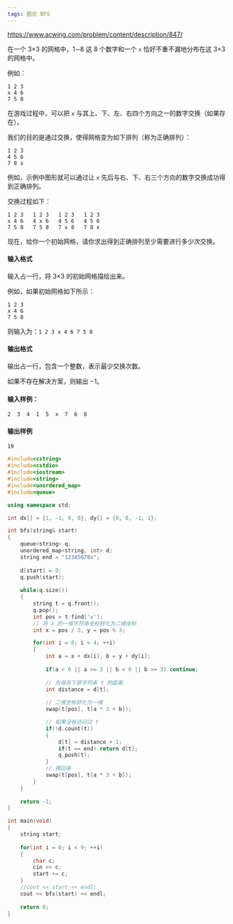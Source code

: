 ```yaml
---
tags: 图论 BFS
---
```




https://www.acwing.com/problem/content/description/847/



在一个 3×3 的网格中，1∼8 这 8 个数字和一个 `x` 恰好不重不漏地分布在这 3×3的网格中。

例如：

```
1 2 3
x 4 6
7 5 8
```

在游戏过程中，可以把 `x` 与其上、下、左、右四个方向之一的数字交换（如果存在）。

我们的目的是通过交换，使得网格变为如下排列（称为正确排列）：

```
1 2 3
4 5 6
7 8 x
```

例如，示例中图形就可以通过让 `x` 先后与右、下、右三个方向的数字交换成功得到正确排列。

交换过程如下：

```
1 2 3   1 2 3   1 2 3   1 2 3
x 4 6   4 x 6   4 5 6   4 5 6
7 5 8   7 5 8   7 x 8   7 8 x
```

现在，给你一个初始网格，请你求出得到正确排列至少需要进行多少次交换。

#### 输入格式

输入占一行，将 3×3 的初始网格描绘出来。

例如，如果初始网格如下所示：

```
1 2 3 
x 4 6 
7 5 8 
```

则输入为：`1 2 3 x 4 6 7 5 8`

#### 输出格式

输出占一行，包含一个整数，表示最少交换次数。

如果不存在解决方案，则输出 −1。

#### 输入样例：

```
2  3  4  1  5  x  7  6  8
```

#### 输出样例

```
19
```



```cpp
#include<cstring>
#include<cstdio>
#include<iostream>
#include<string>
#include<unordered_map>
#include<queue>

using namespace std;

int dx[] = {1, -1, 0, 0}, dy[] = {0, 0, -1, 1};

int bfs(string& start)
{
    queue<string> q;
    unordered_map<string, int> d;
    string end = "12345678x";
    
    d[start] = 0;
    q.push(start);
    
    while(q.size())
    {
        string t = q.front();
        q.pop();
        int pos = t.find('x');
        // 将 x 的一维字符串坐标转化为二维坐标
        int x = pos / 3, y = pos % 3;

        for(int i = 0; i < 4; ++i)
        {
            int a = x + dx[i], b = y + dy[i];
            
            if(a < 0 || a >= 3 || b < 0 || b >= 3) continue;
            
            // 先保存下原字符串 t 的距离 
            int distance = d[t];
            
            // 二维坐标转化为一维
            swap(t[pos], t[a * 3 + b]);

            // 如果没有访问过 t 
            if(!d.count(t)) 
            {
                d[t] = distance + 1;
                if(t == end) return d[t];
                q.push(t);
            }
            // 换回来
            swap(t[pos], t[a * 3 + b]);
        }
    }
    
    return -1;
}

int main(void)
{
    string start;
    
    for(int i = 0; i < 9; ++i)
    {
        char c;
        cin >> c;
        start += c;
    }
    //cout << start << endl;
    cout << bfs(start) << endl;
    
    return 0;
}
```


